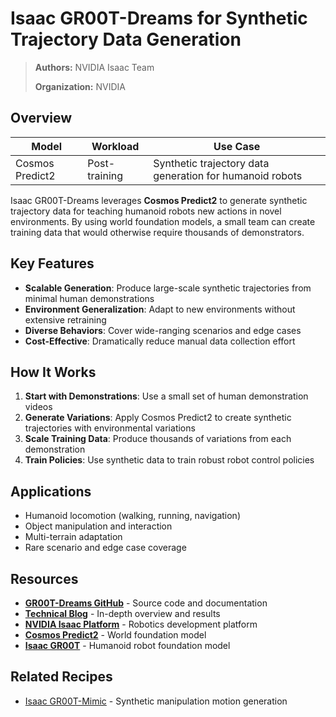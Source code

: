 # Isaac GR00T-Dreams for Synthetic Trajectory Data Generation

> **Authors:** NVIDIA Isaac Team
> 
> **Organization:** NVIDIA

## Overview

| **Model** | **Workload** | **Use Case** |
|-----------|--------------|--------------|
| Cosmos Predict2 | Post-training | Synthetic trajectory data generation for humanoid robots |

Isaac GR00T-Dreams leverages **Cosmos Predict2** to generate synthetic trajectory data for teaching humanoid robots new actions in novel environments. By using world foundation models, a small team can create training data that would otherwise require thousands of demonstrators.

## Key Features

- **Scalable Generation**: Produce large-scale synthetic trajectories from minimal human demonstrations
- **Environment Generalization**: Adapt to new environments without extensive retraining
- **Diverse Behaviors**: Cover wide-ranging scenarios and edge cases
- **Cost-Effective**: Dramatically reduce manual data collection effort

## How It Works

1. **Start with Demonstrations**: Use a small set of human demonstration videos
2. **Generate Variations**: Apply Cosmos Predict2 to create synthetic trajectories with environmental variations
3. **Scale Training Data**: Produce thousands of variations from each demonstration
4. **Train Policies**: Use synthetic data to train robust robot control policies

## Applications

- Humanoid locomotion (walking, running, navigation)
- Object manipulation and interaction
- Multi-terrain adaptation
- Rare scenario and edge case coverage

## Resources

- **[GR00T-Dreams GitHub](https://github.com/nvidia/gr00t-dreams)** - Source code and documentation
- **[Technical Blog](https://developer.nvidia.com/blog/enhance-robot-learning-with-synthetic-trajectory-data-generated-by-world-foundation-models/)** - In-depth overview and results
- **[NVIDIA Isaac Platform](https://developer.nvidia.com/isaac)** - Robotics development platform
- **[Cosmos Predict2](https://github.com/nvidia-cosmos/cosmos-predict2)** - World foundation model
- **[Isaac GR00T](https://developer.nvidia.com/isaac/gr00t)** - Humanoid robot foundation model

## Related Recipes

- [Isaac GR00T-Mimic](../../inference/transfer1/gr00t-mimic/inference.md) - Synthetic manipulation motion generation
